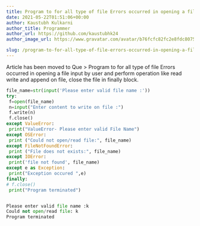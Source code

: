 ```yaml
---
title: Program to for all type of file Errors occurred in opening a file input by user and perform operation like read write and append on file, close the file in finally block.
date: 2021-05-22T01:51:06+00:00
author: Kaustubh Kulkarni
author_title: Programmer
author_url: https://github.com/kaustubhk24
author_image_url: https://www.gravatar.com/avatar/b76fcfc82fc2e8fdc8075636f1735f61?s=200

slug: /program-to-for-all-type-of-file-errors-occurred-in-opening-a-file-input-by-user-and-perform-operation-like-read-write-and-append-on-file-close-the-file-in-finally-block/
---
```

Article has been moved to
Que > Program to for all type of file Errors occurred in opening a file input by user and perform operation like read write and append on file, close the file in finally block.

```python title="file.py"
file_name=str(input('Please enter valid file name :'))
try:
 f=open(file_name)
 n=input("Enter content to write on file :")
 f.write(n)
 f.close()
except ValueError:
 print("ValueError- Please enter valid File Name")
except OSError:
 print ("Could not open/read file:", file_name)
except FileNotFoundError:
 print ("File does not exists:", file_name)
except IOError:
 print('file not found', file_name)
except e as Exception:
 print("Exception occured ",e)
finally:
# f.close()
 print("Program terminated")
```

```python title="Output"

Please enter valid file name :k
Could not open/read file: k
Program terminated
```